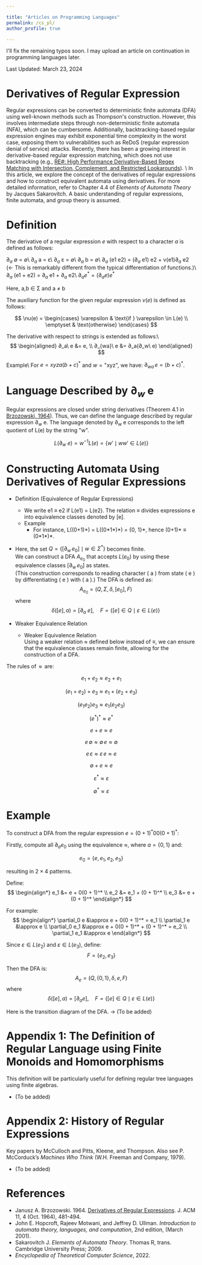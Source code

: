 ```yaml
---

title: "Articles on Programming Languages"
permalink: /cs_pl/
author_profile: true

---
```



<!-- Google tag (gtag.js) -->
<script async src="https://www.googletagmanager.com/gtag/js?id=G-4MFKZNB73K"></script>
<script>
  window.dataLayer = window.dataLayer || [];
  function gtag(){dataLayer.push(arguments);}
  gtag('js', new Date());

  gtag('config', 'G-4MFKZNB73K');
</script>


I'll fix the remaining typos soon. I may upload an article on continuation in programming languages later.

Last Updated: March 23, 2024

Derivatives of Regular Expression
======
Regular expressions can be converted to deterministic finite automata (DFA) using well-known methods such as Thompson's construction. However, this involves intermediate steps through non-deterministic finite automata (NFA), which can be cumbersome. Additionally, backtracking-based regular expression engines may exhibit exponential time complexity in the worst case, exposing them to vulnerabilities such as ReDoS (regular expression denial of service) attacks. Recently, there has been a growing interest in derivative-based regular expression matching, which does not use backtracking (e.g., [RE#: High Performance Derivative-Based Regex Matching with Intersection, Complement, and Restricted Lookarounds](https://dl.acm.org/doi/10.1145/3704837)). \\
In this article, we explore the concept of the derivatives of regular expressions and how to construct equivalent automata using derivatives. For more detailed information, refer to Chapter 4.4 of *Elements of Automata Theory* by Jacques Sakarovitch. A basic understanding of regular expressions, finite automata, and group theory is assumed.

Definition
======
The derivative of a regular expression *e* with respect to a character *a* is defined as follows:

$∂_a$ &#8709; = &#8709;\\
$∂_a$  a = ε\\
$∂_a$  ε = &#8709;\\
$∂_a$  b = &#8709;\\
$∂_a$ (e1 e2) = ($∂_a$ e1) e2 + &nu;(e1)$∂_a$ e2 (← This is remarkably different from the typical differentiation of functions.)\\
$∂_a$ (e1 + e2) = $∂_a$ e1 + $∂_a$ e2\\
$∂_a e^* = (∂_a e) e^*$

Here, a,b ∈ Σ and a ≠ b

The auxiliary function for the given regular expression $\nu(e)$ is defined as follows:

$$
\nu(e) =
\begin{cases}
\varepsilon & \text{if } \varepsilon \in L(e) \\
\emptyset & \text{otherwise}
\end{cases}
$$

The derivative with respect to strings is extended as follows:\\
$$
\begin{aligned}
∂_a\ e &= e, \\
∂_{wa}\ e &= ∂_a(∂_w\ e)
\end{aligned}
$$

Example\\
For $e = xyza(b + c)^*$ and $w = \text{"xyz"}$, we have: $\partial_{wa}\,e = (b + c)^*$.


Language Described by $∂_w$ e
======

Regular expressions are closed under string derivatives (Theorem 4.1 in [Brzozowski, 1964](https://dl.acm.org/doi/10.1145/321239.321249)). Thus, we can define the language described by regular expression $∂_w$ e. The language denoted by $∂_w$ e corresponds to the left quotient of L(e) by the string "w".

$$
L(∂_w\ e) = w^{-1} L(e) = \{w' \mid ww' \in L(e)\}
$$

Constructing Automata Using Derivatives of Regular Expressions
======
  * Definition (Equivalence of Regular Expressions)
    * We write e1 ≡ e2 if L(e1) = L(e2). The relation ≡ divides expressions e into equivalence classes denoted by [e].
    * Example
      * For instance, L((0+1)\*) = L((0\*1\*)\*) = {0, 1}\*, hence (0+1)\* ≡ (0\*1*\)\*.
  * Here, the set $Q = \{[\partial_w\,e_0] \mid w \in \Sigma^*\}$ becomes finite.  
We can construct a DFA $A_{e_0}$ that accepts $L(e_0)$ by using these equivalence classes $[\partial_w\,e_0]$ as states.  
  (This construction corresponds to reading character \( a \) from state \( e \) by differentiating \( e \) with \( a \).)
The DFA is defined as:
$$
A_{e_0} = (Q, \Sigma, \delta, [e_0], F)
$$
where
$$
\delta([e], a) = [\partial_a\ e], \quad
F = \{[e] \in Q \mid \varepsilon \in L(e)\}
$$

  * Weaker Equivalence Relation
    * Weaker Equivalence Relation  
  Using a weaker relation $\approx$ defined below instead of $\equiv$, we can ensure that the equivalence classes remain finite, allowing for the construction of a DFA.

The rules of $\,\approx\,$ are:

  $$
  e_1 + e_2 \approx e_2 + e_1
  $$

  $$
  (e_1 + e_2) + e_3 \approx e_1 + (e_2 + e_3)
  $$

  $$
  (e_1 e_2) e_3 \approx e_1 (e_2 e_3)
  $$

  $$
  (e^*)^* \approx e^*
  $$

  $$
  e + e \approx e
  $$

  $$
  e\,\emptyset \approx \emptyset\, e \approx \emptyset
  $$

  $$
  e\,\varepsilon \approx \varepsilon\, e \approx e
  $$

  $$
  \emptyset + e \approx e
  $$

  $$
  \varepsilon^* \approx \varepsilon
  $$

  $$
  \emptyset^* \approx \varepsilon
  $$



Example
======
To construct a DFA from the regular expression $e = (0 + 1)^* 00 (0 + 1)^*$:

Firstly, compute all $\partial_a e_0$ using the equivalence $\approx$, where $a = \{0, 1\}$ and:

$$
e_0 = \{ e, e_1, e_2, e_3 \}
$$

resulting in $2 \times 4$ patterns.

Define:
$$
\begin{align*}
e_1 &= e + 0(0 + 1)^* \\
e_2 &= e_1 + (0 + 1)^* \\
e_3 &= e + (0 + 1)^*
\end{align*}
$$

For example:
$$
\begin{align*}
\partial_0 e &\approx e + 0(0 + 1)^* = e_1 \\
\partial_1 e &\approx e \\
\partial_0 e_1 &\approx e + 0(0 + 1)^* + (0 + 1)^* = e_2 \\
\partial_1 e_1 &\approx e
\end{align*}
$$

Since $\varepsilon \in L(e_2)$ and $\varepsilon \in L(e_3)$, define:
$$
F = \{ e_2, e_3 \}
$$

Then the DFA is:
$$
A_e = (Q, \{0, 1\}, \delta, e, F)
$$
where
$$
\delta([e], a) = [\partial_a e], \quad
F = \{ [e] \in Q \mid \varepsilon \in L(e) \}
$$


Here is the transition diagram of the DFA.
→ (To be added)

Appendix 1: The Definition of Regular Language using Finite Monoids and Homomorphisms
======
This definition will be particularly useful for defining regular tree languages using finite algebras.
  * (To be added)

Appendix 2: History of Regular Expressions
======
Key papers by McCulloch and Pitts, Kleene, and Thompson. Also see P. McCorduck’s *Machines Who Think* (W.H. Freeman and Company, 1979).
  * (To be added)


References
======
- Janusz A. Brzozowski. 1964. [Derivatives of Regular Expressions](https://dl.acm.org/doi/10.1145/321239.321249). J. ACM 11, 4 (Oct. 1964), 481-494.
- John E. Hopcroft, Rajeev Motwani, and Jeffrey D. Ullman. *Introduction to automata theory, languages, and computation*, 2nd edition, (March 2001).
- Sakarovitch J. *Elements of Automata Theory*. Thomas R, trans. Cambridge University Press; 2009.
- *Encyclopedia of Theoretical Computer Science*, 2022.






